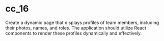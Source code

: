 # cc_16
 Create a dynamic page that displays profiles of team members, including their photos, names, and roles. The application should utilize React components to render these profiles dynamically and effectively.
